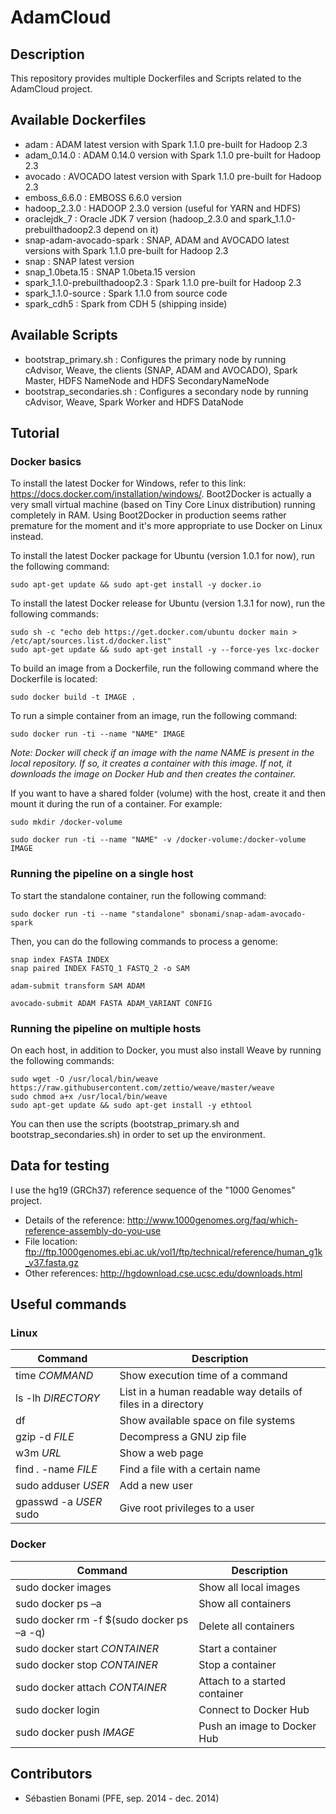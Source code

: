AdamCloud
=========

## Description
This repository provides multiple Dockerfiles and Scripts related to the AdamCloud project.

## Available Dockerfiles
* adam : ADAM latest version  with Spark 1.1.0 pre-built for Hadoop 2.3
* adam_0.14.0 : ADAM 0.14.0 version with Spark 1.1.0 pre-built for Hadoop 2.3
* avocado : AVOCADO latest version with Spark 1.1.0 pre-built for Hadoop 2.3
* emboss_6.6.0 : EMBOSS 6.6.0 version
* hadoop_2.3.0 : HADOOP 2.3.0 version (useful for YARN and HDFS)
* oraclejdk_7 : Oracle JDK 7 version (hadoop_2.3.0 and spark_1.1.0-prebuilthadoop2.3 depend on it)
* snap-adam-avocado-spark : SNAP, ADAM and AVOCADO latest versions with Spark 1.1.0 pre-built for Hadoop 2.3
* snap : SNAP latest version
* snap_1.0beta.15 : SNAP 1.0beta.15 version
* spark_1.1.0-prebuilthadoop2.3 : Spark 1.1.0 pre-built for Hadoop 2.3
* spark_1.1.0-source : Spark 1.1.0 from source code
* spark_cdh5 : Spark from CDH 5 (shipping inside)

## Available Scripts
* bootstrap_primary.sh : Configures the primary node by running cAdvisor, Weave, the clients (SNAP, ADAM and AVOCADO), Spark Master, HDFS NameNode and HDFS SecondaryNameNode
* bootstrap_secondaries.sh : Configures a secondary node by running cAdvisor, Weave, Spark Worker and HDFS DataNode

## Tutorial
### Docker basics
To install the latest Docker for Windows, refer to this link: https://docs.docker.com/installation/windows/. Boot2Docker is actually a very small virtual machine (based on Tiny Core Linux distribution) running completely in RAM. Using Boot2Docker in production seems rather premature for the moment and it's more appropriate to use Docker on Linux instead.

To install the latest Docker package for Ubuntu (version 1.0.1 for now), run the following command:
```
sudo apt-get update && sudo apt-get install -y docker.io
```

To install the latest Docker release for Ubuntu (version 1.3.1 for now), run the following commands:
```
sudo sh -c "echo deb https://get.docker.com/ubuntu docker main > /etc/apt/sources.list.d/docker.list"
sudo apt-get update && sudo apt-get install -y --force-yes lxc-docker
```

To build an image from a Dockerfile, run the following command where the Dockerfile is located:
```
sudo docker build -t IMAGE .
```

To run a simple container from an image, run the following command:
```
sudo docker run -ti --name "NAME" IMAGE
```
*Note: Docker will check if an image with the name NAME is present in the local repository. If so, it creates a container with this image. If not, it downloads the image on Docker Hub and then creates the container.*

If you want to have a shared folder (volume) with the host, create it and then mount it during the run of a container. For example:
```
sudo mkdir /docker-volume
```
```
sudo docker run -ti --name "NAME" -v /docker-volume:/docker-volume IMAGE
```

### Running the pipeline on a single host
To start the standalone container, run the following command:
```
sudo docker run -ti --name "standalone" sbonami/snap-adam-avocado-spark
```
Then, you can do the following commands to process a genome:
```
snap index FASTA INDEX
snap paired INDEX FASTQ_1 FASTQ_2 -o SAM

adam-submit transform SAM ADAM

avocado-submit ADAM FASTA ADAM_VARIANT CONFIG
```

### Running the pipeline on multiple hosts
On each host, in addition to Docker, you must also install Weave by running the following commands:
```
sudo wget -O /usr/local/bin/weave https://raw.githubusercontent.com/zettio/weave/master/weave
sudo chmod a+x /usr/local/bin/weave
sudo apt-get update && sudo apt-get install -y ethtool
```

You can then use the scripts (bootstrap_primary.sh and bootstrap_secondaries.sh) in order to set up the environment.

## Data for testing
I use the hg19 (GRCh37) reference sequence of the "1000 Genomes" project.
* Details of the reference: http://www.1000genomes.org/faq/which-reference-assembly-do-you-use
* File location: ftp://ftp.1000genomes.ebi.ac.uk/vol1/ftp/technical/reference/human_g1k_v37.fasta.gz
* Other references: http://hgdownload.cse.ucsc.edu/downloads.html

## Useful commands
### Linux
|Command|Description
|---|---
|time *COMMAND*|Show execution time of a command
|ls -lh *DIRECTORY*|List in a human readable way details of files in a directory
|df|Show available space on file systems
|gzip -d *FILE*|Decompress a GNU zip file
|w3m *URL*|Show a web page
|find . -name *FILE*|Find a file with a certain name
|sudo adduser *USER*|Add a new user
|gpasswd -a *USER* sudo|Give root privileges to a user

### Docker
|Command|Description
|---|---
|sudo docker images|Show all local images
|sudo docker ps –a|Show all containers
|sudo docker rm -f $(sudo docker ps –a -q)|Delete all containers
|sudo docker start *CONTAINER*|Start a container
|sudo docker stop *CONTAINER*|Stop a container
|sudo docker attach *CONTAINER*|Attach to a started container
|sudo docker login|Connect to Docker Hub
|sudo docker push *IMAGE*|Push an image to Docker Hub

## Contributors
* Sébastien Bonami (PFE, sep. 2014 - dec. 2014)


